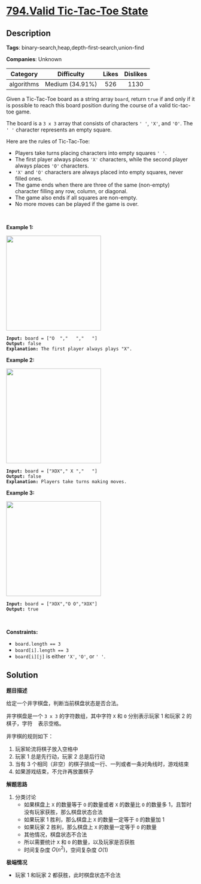 # [794.Valid Tic-Tac-Toe State](https://leetcode.com/problems/valid-tic-tac-toe-state/description/)

## Description

**Tags**: binary-search,heap,depth-first-search,union-find

**Companies**: Unknown

|  Category  |   Difficulty    | Likes | Dislikes |
| :--------: | :-------------: | :---: | :------: |
| algorithms | Medium (34.91%) |  526  |   1130   |

<p>Given a Tic-Tac-Toe board as a string array <code>board</code>, return <code>true</code> if and only if it is possible to reach this board position during the course of a valid tic-tac-toe game.</p>
<p>The board is a <code>3 x 3</code> array that consists of characters <code>&#39; &#39;</code>, <code>&#39;X&#39;</code>, and <code>&#39;O&#39;</code>. The <code>&#39; &#39;</code> character represents an empty square.</p>
<p>Here are the rules of Tic-Tac-Toe:</p>
<ul>
  <li>Players take turns placing characters into empty squares <code>&#39; &#39;</code>.</li>
  <li>The first player always places <code>&#39;X&#39;</code> characters, while the second player always places <code>&#39;O&#39;</code> characters.</li>
  <li><code>&#39;X&#39;</code> and <code>&#39;O&#39;</code> characters are always placed into empty squares, never filled ones.</li>
  <li>The game ends when there are three of the same (non-empty) character filling any row, column, or diagonal.</li>
  <li>The game also ends if all squares are non-empty.</li>
  <li>No more moves can be played if the game is over.</li>
</ul>
<p>&nbsp;</p>
<p><strong class="example">Example 1:</strong></p>
<img alt="" src="https://assets.leetcode.com/uploads/2021/05/15/tictactoe1-grid.jpg" style="width: 253px; height: 253px;" />
<pre><code><strong>Input:</strong> board = [&quot;O  &quot;,&quot;   &quot;,&quot;   &quot;]
<strong>Output:</strong> false
<strong>Explanation:</strong> The first player always plays &quot;X&quot;.</code></pre>
<p><strong class="example">Example 2:</strong></p>
<img alt="" src="https://assets.leetcode.com/uploads/2021/05/15/tictactoe2-grid.jpg" style="width: 253px; height: 253px;" />
<pre><code><strong>Input:</strong> board = [&quot;XOX&quot;,&quot; X &quot;,&quot;   &quot;]
<strong>Output:</strong> false
<strong>Explanation:</strong> Players take turns making moves.</code></pre>
<p><strong class="example">Example 3:</strong></p>
<img alt="" src="https://assets.leetcode.com/uploads/2021/05/15/tictactoe4-grid.jpg" style="width: 253px; height: 253px;" />
<pre><code><strong>Input:</strong> board = [&quot;XOX&quot;,&quot;O O&quot;,&quot;XOX&quot;]
<strong>Output:</strong> true</code></pre>
<p>&nbsp;</p>
<p><strong>Constraints:</strong></p>
<ul>
  <li><code>board.length == 3</code></li>
  <li><code>board[i].length == 3</code></li>
  <li><code>board[i][j]</code> is either <code>&#39;X&#39;</code>, <code>&#39;O&#39;</code>, or <code>&#39; &#39;</code>.</li>
</ul>

## Solution

**题目描述**

给定一个井字棋盘，判断当前棋盘状态是否合法。

井字棋盘是一个 `3 x 3` 的字符数组，其中字符 `X` 和 `O` 分别表示玩家 1 和玩家 2 的棋子，字符 ` ` 表示空格。

井字棋的规则如下：

1. 玩家轮流将棋子放入空格中
2. 玩家 1 总是先行动，玩家 2 总是后行动
3. 当有 3 个相同（非空）的棋子排成一行、一列或者一条对角线时，游戏结束
4. 如果游戏结束，不允许再放置棋子

**解题思路**

1. 分类讨论
   - 如果棋盘上 `X` 的数量等于 `O` 的数量或者 `X` 的数量比 `O` 的数量多 1，且暂时没有玩家获胜，那么棋盘状态合法
   - 如果玩家 1 胜利，那么棋盘上 `X` 的数量一定等于 `O` 的数量加 1
   - 如果玩家 2 胜利，那么棋盘上 `X` 的数量一定等于 `O` 的数量
   - 其他情况，棋盘状态不合法
   - 所以需要统计 `X` 和 `O` 的数量，以及玩家是否获胜
   - 时间复杂度 $O(n^2)$，空间复杂度 $O(1)$

**极端情况**

- 玩家 1 和玩家 2 都获胜，此时棋盘状态不合法

